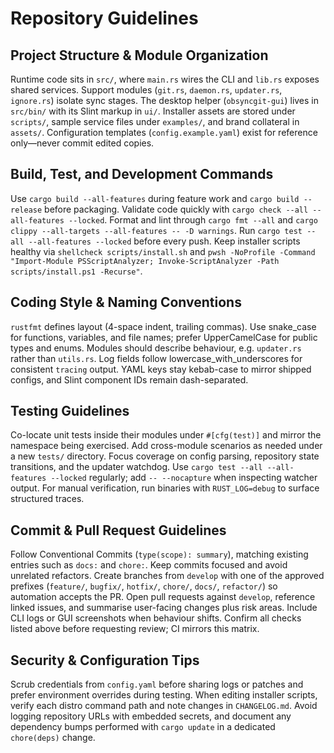 # Repository Guidelines

## Project Structure & Module Organization
Runtime code sits in `src/`, where `main.rs` wires the CLI and `lib.rs` exposes shared services. Support modules (`git.rs`, `daemon.rs`, `updater.rs`, `ignore.rs`) isolate sync stages. The desktop helper (`obsyncgit-gui`) lives in `src/bin/` with its Slint markup in `ui/`. Installer assets are stored under `scripts/`, sample service files under `examples/`, and brand collateral in `assets/`. Configuration templates (`config.example.yaml`) exist for reference only—never commit edited copies.

## Build, Test, and Development Commands
Use `cargo build --all-features` during feature work and `cargo build --release` before packaging. Validate code quickly with `cargo check --all --all-features --locked`. Format and lint through `cargo fmt --all` and `cargo clippy --all-targets --all-features -- -D warnings`. Run `cargo test --all --all-features --locked` before every push. Keep installer scripts healthy via `shellcheck scripts/install.sh` and `pwsh -NoProfile -Command "Import-Module PSScriptAnalyzer; Invoke-ScriptAnalyzer -Path scripts/install.ps1 -Recurse"`.

## Coding Style & Naming Conventions
`rustfmt` defines layout (4-space indent, trailing commas). Use snake_case for functions, variables, and file names; prefer UpperCamelCase for public types and enums. Modules should describe behaviour, e.g. `updater.rs` rather than `utils.rs`. Log fields follow lowercase_with_underscores for consistent `tracing` output. YAML keys stay kebab-case to mirror shipped configs, and Slint component IDs remain dash-separated.

## Testing Guidelines
Co-locate unit tests inside their modules under `#[cfg(test)]` and mirror the namespace being exercised. Add cross-module scenarios as needed under a new `tests/` directory. Focus coverage on config parsing, repository state transitions, and the updater watchdog. Use `cargo test --all --all-features --locked` regularly; add `-- --nocapture` when inspecting watcher output. For manual verification, run binaries with `RUST_LOG=debug` to surface structured traces.

## Commit & Pull Request Guidelines
Follow Conventional Commits (`type(scope): summary`), matching existing entries such as `docs:` and `chore:`. Keep commits focused and avoid unrelated refactors. Create branches from `develop` with one of the approved prefixes (`feature/`, `bugfix/`, `hotfix/`, `chore/`, `docs/`, `refactor/`) so automation accepts the PR. Open pull requests against `develop`, reference linked issues, and summarise user-facing changes plus risk areas. Include CLI logs or GUI screenshots when behaviour shifts. Confirm all checks listed above before requesting review; CI mirrors this matrix.

## Security & Configuration Tips
Scrub credentials from `config.yaml` before sharing logs or patches and prefer environment overrides during testing. When editing installer scripts, verify each distro command path and note changes in `CHANGELOG.md`. Avoid logging repository URLs with embedded secrets, and document any dependency bumps performed with `cargo update` in a dedicated `chore(deps)` change.
